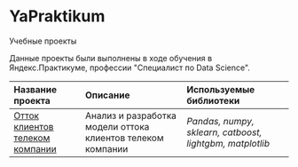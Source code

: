 # YaPraktikum
Учебные проекты


Данные проекты были выполнены в ходе обучения в Яндекс.Практикуме, профессии "Специалист по Data Science".

| Название проекта | Описание | Используемые библиотеки | 
| :---------------------- | :---------------------- | :---------------------- |
| [Отток клиентов телеком компании](https://github.com/aazaozerskaia/YaPraktikum/tree/main/customer%20churn) | Анализ и разработка модели оттока клиентов телеком компании | *Pandas, numpy, sklearn, catboost, lightgbm, matplotlib* |
